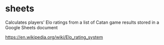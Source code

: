 # sheets
Calculates players' Elo ratings from a list of Catan game results stored in a Google Sheets document

https://en.wikipedia.org/wiki/Elo_rating_system

